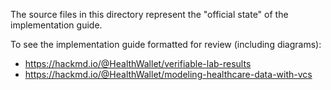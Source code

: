 The source files in this directory represent the "official state" of the implementation guide.

To see the implementation guide formatted for review (including diagrams):

* https://hackmd.io/@HealthWallet/verifiable-lab-results
* https://hackmd.io/@HealthWallet/modeling-healthcare-data-with-vcs
